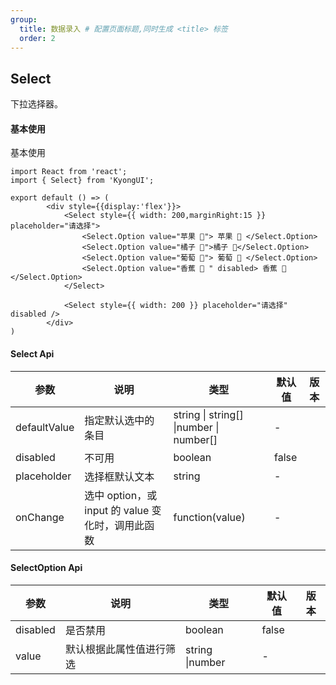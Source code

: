 ```yaml
---
group:
  title: 数据录入 # 配置页面标题,同时生成 <title> 标签
  order: 2
---
```


## Select
下拉选择器。

#### 基本使用
基本使用
```tsx
import React from 'react';
import { Select} from 'KyongUI';

export default () => (
        <div style={{display:'flex'}}>
            <Select style={{ width: 200,marginRight:15 }} placeholder="请选择">
                <Select.Option value="苹果 🍎"> 苹果 🍎 </Select.Option>
                <Select.Option value="橘子 🍊">橘子 🍊</Select.Option>
                <Select.Option value="葡萄 🍇"> 葡萄 🍇 </Select.Option>
                <Select.Option value="香蕉 🍌 " disabled> 香蕉 🍌 </Select.Option>
            </Select>

            <Select style={{ width: 200 }} placeholder="请选择" disabled />
        </div>
)
```
#### Select Api
| 参数 | 说明 | 类型 | 默认值 | 版本 |
| --- | --- | --- | --- | --- |
| defaultValue | 指定默认选中的条目 | string \| string[] \|number \| number[] |-  |  |
| disabled | 不可用 | boolean | false |  |
| placeholder | 选择框默认文本 | string | - |  |
| onChange | 选中 option，或 input 的 value 变化时，调用此函数 | function(value) | - |  |

#### SelectOption Api
| 参数 | 说明 | 类型 | 默认值 | 版本 |
| --- | --- | --- | --- | --- |
| disabled | 是否禁用 | boolean | false |  |
| value | 默认根据此属性值进行筛选 | string \|number |-  |  |